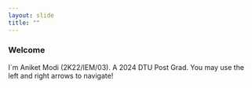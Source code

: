 ```yaml
---
layout: slide
title: ""
---
```

### Welcome

I`m Aniket Modi (2K22/IEM/03). A 2024 DTU Post Grad.
You may use the left and right arrows to navigate!
